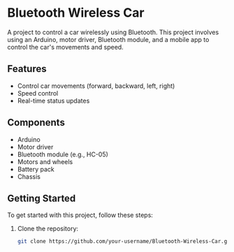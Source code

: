 # Bluetooth Wireless Car

A project to control a car wirelessly using Bluetooth. This project involves using an Arduino, motor driver, Bluetooth module, and a mobile app to control the car's movements and speed.

## Features
- Control car movements (forward, backward, left, right)
- Speed control
- Real-time status updates

## Components
- Arduino
- Motor driver
- Bluetooth module (e.g., HC-05)
- Motors and wheels
- Battery pack
- Chassis

## Getting Started
To get started with this project, follow these steps:

1. Clone the repository:
   ```bash
   git clone https://github.com/your-username/Bluetooth-Wireless-Car.git
